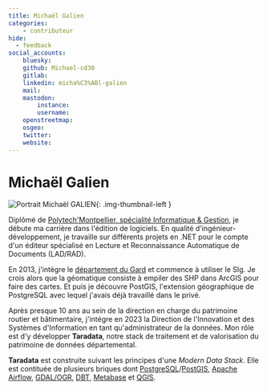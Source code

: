 ```yaml
---
title: Michaël Galien
categories:
    - contributeur
hide:
  - feedback
social_accounts:
    bluesky:
    github: Michael-cd30
    gitlab:
    linkedin: micha%C3%ABl-galien
    mail:
    mastodon:
        instance:
        username:
    openstreetmap:
    osgeo:
    twitter:
    website:
---
```


# Michaël Galien

<!-- --8<-- [start:author-sign-block] -->

![Portrait Michaël GALIEN](https://cdn.geotribu.fr/img/internal/contributeurs/mgal.png "Portrait Michaël GALIEN"){: .img-thumbnail-left }

Diplômé de [Polytech'Montpellier, spécialité Informatique & Gestion](https://www.polytech.umontpellier.fr/formation/cycle-ingenieur/informatique-et-gestion), je débute ma carrière dans l'édition de logiciels. En qualité d'ingénieur-développement, je travaille sur différents projets en .NET pour le compte d'un éditeur spécialisé en Lecture et Reconnaissance Automatique de Documents (LAD/RAD).

En 2013, j'intègre le [département du Gard](https://www.gard.fr) et commence à utiliser le SIg. Je crois alors que la géomatique consiste à empiler des SHP dans ArcGIS pour faire des cartes. Et puis je découvre PostGIS, l'extension géographique de PostgreSQL avec lequel j'avais déjà travaillé dans le privé.

Après presque 10 ans au sein de la direction en charge du patrimoine routier et bâtimentaire, j'intégre en 2023 la Direction de l'Innovation et des Systèmes d'Information en tant qu'administrateur de la données. Mon rôle est d'y développer **Taradata**, notre stack de traitement et de valorisation du patrimoine de données départemental.

**Taradata** est construite suivant les principes d'une _Modern Data Stack_. Elle est contituée de plusieurs briques dont [PostgreSQL](https://www.postgresql.org/)/[PostGIS](https://postgis.net/), [Apache Airflow](https://airflow.apache.org/), [GDAL/OGR](https://gdal.org/en/stable/), [DBT](https://www.getdbt.com/), [Metabase](https://www.metabase.com/) et [QGIS](https://qgis.org/).

<!-- --8<-- [end:author-sign-block] -->
